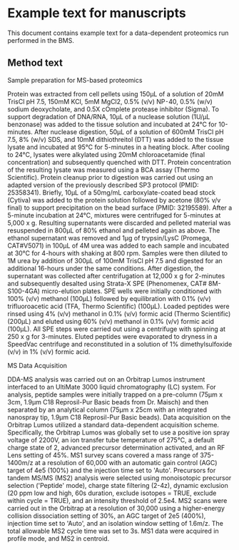 # Example text for manuscripts <!-- omit in toc -->

This document contains example text for a data-dependent proteomics run performed in the BMS. 

## Method text

Sample preparation for MS-based proteomics

Protein was extracted from cell pellets using 150μL of a solution of 20mM TrisCl pH 7.5, 150mM KCl, 5mM MgCl2, 0.5% (v/v) NP⁃40, 0.5% (w/v) sodium deoxycholate, and 0.5X cOmplete protease inhibitor (Sigma). To support degradation of DNA/RNA, 10μL of a nuclease solution (1U/μL benzonase) was added to the tissue solution and incubated at 24°C for 10-minutes. After nuclease digestion, 50μL of a solution of 600mM TrisCl pH 7.5, 8% (w/v) SDS, and 10mM dithiothreitol (DTT) was added to the tissue lysate and incubated at 95°C for 5-minutes in a heating block. After cooling to 24°C, lysates were alkylated using 20mM chloroacetamide (final concentration) and subsequently quenched with DTT. Protein concentration of the resulting lysate was measured using a BCA assay (Thermo Scientific). Protein cleanup prior to digestion was carried out using an adapted version of the previously described SP3 protocol (PMID: 25358341). Briefly, 10μL of a 50mg/mL carboxylate-coated bead stock (Cytiva) was added to the protein solution followed by acetone (80% v/v final) to support precipitation on the bead surface (PMID: 32195589). After a 5-minute incubation at 24°C, mixtures were centrifuged for 5-minutes at 5,000 x g. Resulting supernatants were discarded and pelleted material was resuspended in 800μL of 80% ethanol and pelleted again as above. The ethanol supernatant was removed and 1μg of trypsin/LysC (Promega, CAT#V5071) in 100μL of 4M urea was added to each sample and incubated at 30°C for 4-hours with shaking at 800 rpm. Samples were then diluted to 1M urea by addition of 300μL of 100mM TrisCl pH 7.5 and digested for an additional 16-hours under the same conditions. After digestion, the supernatant was collected after centrifugation at 12,000 x g for 2-minutes and subsequently desalted using Strata-X SPE (Phenomenex, CAT# 8M-S100-4GA) micro-elution plates. SPE wells were initially conditioned with 100% (v/v) methanol (100μL) followed by equilibration with 0.1% (v/v) trifluoroacetic acid (TFA, Thermo Scientific) (100μL). Loaded peptides were rinsed using 4% (v/v) methanol in 0.1% (v/v) formic acid (Thermo Scientific) (200μL) and eluted using 60% (v/v) methanol in 0.1% (v/v) formic acid (100μL). All SPE steps were carried out using a centrifuge with spinning at 250 x g for 3-minutes. Eluted peptides were evaporated to dryness in a SpeedVac centrifuge and reconstituted in a solution of 1% dimethylsulfoxide (v/v) in 1% (v/v) formic acid.  

MS Data Acquisition

DDA-MS analysis was carried out on an Orbitrap Lumos instrument interfaced to an UltiMate 3000 liquid chromatography (LC) system. For analysis, peptide samples were initially trapped on a pre-column (75µm x 3cm, 1.9µm C18 Reprosil-Pur Basic beads from Dr. Maisch) and then separated by an analytical column (75µm x 25cm with an integrated nanospray tip, 1.9µm C18 Reprosil-Pur Basic beads). Data acquisition on the Orbitrap Lumos utilized a standard data-dependent acquisition scheme. Specifically, the Orbitrap Lumos was globally set to use a positive ion spray voltage of 2200V, an ion transfer tube temperature of 275°C, a default charge state of 2, advanced precursor determination activated, and an RF Lens setting of 45%. MS1 survey scans covered a mass range of 375-1400m/z at a resolution of 60,000 with an automatic gain control (AGC) target of 4e5 (100%) and the injection time set to 'Auto'. Precursors for tandem MS/MS (MS2) analysis were selected using monoisotopic precursor selection ('Peptide' mode), charge state filtering (2-4z), dynamic exclusion (20 ppm low and high, 60s duration, exclude isotopes = TRUE, exclude within cycle = TRUE), and an intensity threshold of 2.5e4. MS2 scans were carried out in the Orbitrap at a resolution of 30,000 using a higher-energy collision dissociation setting of 30%, an AGC target of 2e5 (400%), injection time set to 'Auto', and an isolation window setting of 1.6m/z. The total allowable MS2 cycle time was set to 3s. MS1 data were acquired in profile mode, and MS2 in centroid.


